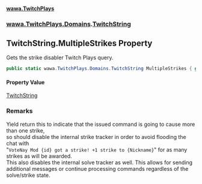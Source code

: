 #### [wawa.TwitchPlays](index.md 'index')
### [wawa.TwitchPlays.Domains](wawa.TwitchPlays.Domains.md 'wawa.TwitchPlays.Domains').[TwitchString](TwitchString.md 'wawa.TwitchPlays.Domains.TwitchString')

## TwitchString.MultipleStrikes Property

Gets the strike disabler Twitch Plays query.

```csharp
public static wawa.TwitchPlays.Domains.TwitchString MultipleStrikes { get; }
```

#### Property Value
[TwitchString](TwitchString.md 'wawa.TwitchPlays.Domains.TwitchString')

### Remarks
  
Yield return this to indicate that the issued command is going to cause more than one strike,  
so should disable the internal strike tracker in order to avoid flooding the chat with  
"`VoteNay Mod {id} got a strike! +1 strike to {Nickname}`" for as many strikes as will be awarded.  
This also disables the internal solve tracker as well. This allows for sending  
additional messages or continue processing commands regardless of the solve/strike state.